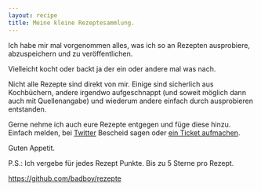```yaml
---
layout: recipe
title: Meine kleine Rezeptesammlung.
---
```


Ich habe mir mal vorgenommen alles, was ich so an Rezepten ausprobiere,
abzuspeichern und zu veröffentlichen.

Vielleicht kocht oder backt ja der ein oder andere mal was nach.

Nicht alle Rezepte sind direkt von mir. Einige sind sicherlich aus Kochbüchern,
andere irgendwo aufgeschnappt (und soweit möglich dann auch mit Quellenangabe)
und wiederum andere einfach durch ausprobieren entstanden.

Gerne nehme ich auch eure Rezepte entgegen und füge diese hinzu. Einfach melden,
bei [Twitter](https://twitter.com/badboy_) Bescheid sagen oder
 [ein Ticket aufmachen](https://github.com/badboy/rezepte/issues).

Guten Appetit.

P.S.: Ich vergebe für jedes Rezept Punkte. Bis zu 5 Sterne pro Rezept.

<https://github.com/badboy/rezepte>
